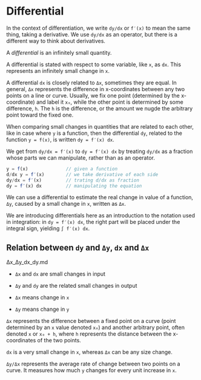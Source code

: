 # Differential

In the context of differentiation, we write `dy/dx` or `f′(x)` to mean the same thing, taking a derivative. We use `dy/dx` as an operator, but there is a different way to think about derivatives.

A *differential* is an infinitely small quantity.

A differential is stated with respect to some variable, like `x`, as `dx`. This represents an infinitely small change in `x`.

A differential `dx` is closely related to `Δx`, sometimes they are equal. In general, `Δx` represents the difference in x-coordinates between any two points on a line or curve. Usually, we fix one point (determined by the x-coordinate) and label it `x₀`, while the other point is determined by some difference, `h`. The `h` is the difference, or the amount we nugde the arbitrary point toward the fixed one.



When comparing small changes in quantities that are related to each other, like in case where `y` is a function, then the differential `dy`, related to the function `y = f(x)`, is written `dy = f′(x) dx`.

We get from `dy/dx = f′(x)` to `dy = f′(x) dx` by treating `dy/dx` as a fraction whose parts we can manipulate, rather than as an operator.

```js
y = f(x)              // given a function
d/dx y = f′(x)        // we take derivative of each side
dy/dx = f′(x)         // trating d/dx as fraction
dy = f′(x) dx         // manipulating the equation
```

We can use a differential to estimate the real change in value of a function, `Δy`, caused by a small change in `x`, written as `Δx`.

We are introducing differentials here as an introduction to the notation used in integration: in `dy = f′(x) dx`, the right part will be placed under the integral sign, yielding `∫ f′(x) dx`.

## Relation between `dy` and `Δy`, `dx` and `Δx`

Δx_Δy_dx_dy.md


- `Δx` and `dx` are small changes in input
- `Δy` and `dy` are the related small changes in output

- `Δx` means change in `x`
- `Δy` means change in `y`

`Δx` represents the difference between a fixed point on a curve (point determined by an `x` value denoted `x₀`) and another arbitrary point, often denoted `x` or `x₀ + h`, where `h` represents the distance between the x-coordinates of the two points.

`dx` is a very small change in `x`, whereas `Δx` can be any size change.

`Δy/Δx` represents the average rate of change between two points on a curve. It measures how much `y` changes for every unit increase in `x`.

